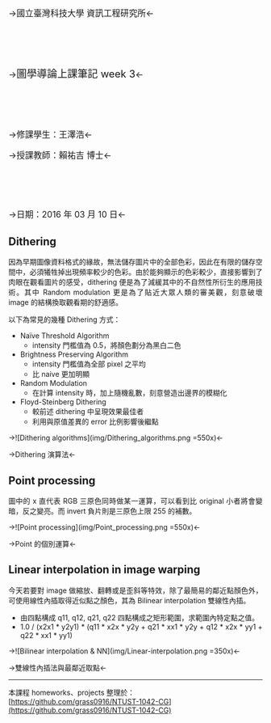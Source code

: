 <big>

</br>

->國立臺灣科技大學 資訊工程研究所<-

</br></br></br>

-><big>圖學導論上課筆記 week 3</big><-

</br></br></br>

->修課學生：王澤浩<-

->授課教師：賴祐吉 博士<-

</br></br></br>

->日期：2016 年 03 月 10 日<-

</big>

<div style="page-break-after: always;"></div>

<div style="text-align: justify;">

## Dithering

因為早期圖像資料格式的緣故，無法儲存圖片中的全部色彩，因此在有限的儲存空間中，必須犧牲掉出現頻率較少的色彩。由於能夠顯示的色彩較少，直接影響到了肉眼在觀看圖片的感受，dithering 便是為了減緩其中的不自然性所衍生的應用技術。其中 Random modulation 更是為了貼近大眾人類的審美觀，刻意破壞 image 的結構換取觀看期的舒適感。

以下為常見的幾種 Dithering 方式：

* Naïve Threshold Algorithm
	* intensity 門檻值為 0.5，將顏色劃分為黑白二色
* Brightness Preserving Algorithm
	* intensity 門檻值為全部 pixel 之平均
	* 比 naive 更加明顯
* Random Modulation
	* 在計算 intensity 時，加上隨機亂數，刻意營造出邊界的模糊化
* Floyd-Steinberg Dithering
	* 較前述 dithering 中呈現效果最佳者
	* 利用與原值差異的 error 比例影響後繼點

->![Dithering algorithms](img/Dithering_algorithms.png =550x)<-

->Dithering 演算法<-

## Point processing

圖中的 x 直代表 RGB 三原色同時做某一運算，可以看到比 original 小者將會變暗，反之變亮。而 invert 負片則是三原色上限 255 的補數。

->![Point processing](img/Point_processing.png =550x)<-

->Point 的個別運算<-

## Linear interpolation in image warping

今天若要對 image 做縮放、翻轉或是歪斜等特效，除了最簡易的鄰近點顏色外，可使用線性內插取得近似點之顏色，其為 Bilinear interpolation 雙線性內插。

* 由四點構成 q11, q12, q21, q22 四點構成之矩形範圍，求範圍內特定點之值。
* 1.0 / (x2x1 * y2y1) * (q11 * x2x * y2y + q21 * xx1 * y2y + q12 * x2x * yy1 + q22 * xx1 * yy1)

->![Bilinear interpolation & NN](img/Linear-interpolation.png =350x)<-

->雙線性內插法與最鄰近取點<-

---

<div style="text-align: left;">

本課程 homeworks、projects 整理於：[https://github.com/grass0916/NTUST-1042-CG](https://github.com/grass0916/NTUST-1042-CG)
